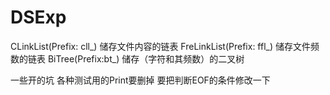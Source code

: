 # DSExp
CLinkList(Prefix: cll_) 储存文件内容的链表
FreLinkList(Prefix: ffl_) 储存文件频数的链表
BiTree(Prefix:bt_) 储存（字符和其频数）的二叉树 

一些开的坑
各种测试用的Print要删掉
要把判断EOF的条件修改一下 

